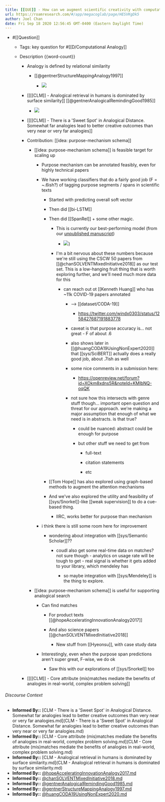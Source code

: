 ```yaml
---
title: [[QUE]] - How can we augment scientific creativity with computational analogy?
url: https://roamresearch.com/#/app/megacoglab/page/HESVKgDk5
author: Joel Chan
date: Fri Sep 18 2020 12:56:45 GMT-0400 (Eastern Daylight Time)
---
```


- #[[Question]]

    - Tags: key question for #[[D/Computational Analogy]]

    - Description {{word-count}}

        - Analogy is defined by relational similarity

            - [[@gentnerStructureMappingAnalogy1997]]

                - ![](https://firebasestorage.googleapis.com/v0/b/firescript-577a2.appspot.com/o/imgs%2Fapp%2Fmegacoglab%2FC0CKJWoVGw.png?alt=media&token=2cac9f86-f961-4fab-9bc0-51df1ca4265f)

        - [[[[CLM]] - Analogical retrieval in humans is dominated by surface similarity]] [[@gentnerAnalogicalRemindingGood1985]]

            - ![](https://firebasestorage.googleapis.com/v0/b/firescript-577a2.appspot.com/o/imgs%2Fapp%2Fmegacoglab%2FO5kmmXtt-d.png?alt=media&token=0ed35b29-10c3-4304-b35d-2687537c808f)

        - [[[[CLM]] - There is a 'Sweet Spot' in Analogical Distance. Somewhat far analogies lead to better creative outcomes than very near or very far analogies]]

        - Contribution: [[idea: purpose-mechanism schema]]

            - [[idea: purpose-mechanism schema]] is feasible target for scaling up

                - Purpose mechanism can be annotated feasibly, even for highly technical papers

                - We have working classifiers that do a fairly good job (F = ~.6ish?) of tagging purpose segments / spans in scientific texts

                    - Started with predicting overall soft vector

                    - Then did [[bi-LSTM]]

                    - Then did [[SpanRel]] + some other magic.

                        - This is currently our best-performing model (from our [unpublished manuscript](https://www.overleaf.com/project/5ee79084c20b3600018007b8))

                            - ![](https://firebasestorage.googleapis.com/v0/b/firescript-577a2.appspot.com/o/imgs%2Fapp%2Fmegacoglab%2F36f_QbCHs6.png?alt=media&token=0b99d205-4254-4eda-9192-62af68ef552e))

                        - I'm a bit nervous about these numbers because we're still using the CSCW 50 papers from [[@chanSOLVENTMixedInitiative2018]] as our test set. This is a low-hanging fruit thing that is worth exploring further, and we'll need much more data for this

                            - can reach out ot [[Kenneth Huang]] who has ~11k COVID-19 papers annotated

                                - --> [[dataset/CODA-19]]

                                    - https://twitter.com/windx0303/status/1258427687191883778

                                - caveat is that purpose accuracy is... not great - F of about .6

                                - also shows later in [[@huangCODA19UsingNonExpert2020]] that [[sys/SciBERT]] actually does a really good job, about .7ish as well

                                - some nice comments in a submission here:

                                    - https://openreview.net/forum?id=XOkm8xdns5R&noteId=KMIbNQ-oqQK

                                - not sure how this intersects with genre stuff though... important open question and threat for our approach. we're making a major assumption that enough of what we need is in abstracts. is that true?

                                    - could be nuanced: abstract could be enough for purpose

                                    - but other stuff we need to get from

                                        - full-text

                                        - citation statements

                                        - etc

                    - [[Tom Hope]] has also explored using graph-based methods to augment the attention mechanisms

                    - And we've also explored the utility and feasibility of [[sys/Snorkel]]-like [[weak supervision]] to do a cue-based thing.

                        - IIRC, works better for purpose than mechanism

                - i think there is still some room here for improvement

                    - wondering about integration with [[sys/Semantic Scholar]]??

                        - coudl also get some real-time data on matches? not sure though - analytics on usage rate will be tough to get - real signal is whether it gets added to your library, which mendeley has

                            - so maybe integration with [[sys/Mendeley]] is the thing to explore.

            - [[idea: purpose-mechanism schema]] is useful for supporting analogical search

                - Can find matches

                    - For product texts [[@hopeAcceleratingInnovationAnalogy2017]]

                    - And also science papers [[@chanSOLVENTMixedInitiative2018]]

                        - New stuff from [[Hyeonsu]], with case study data

                - Interestingly, even when the purpose span predictions aren't super great, F-wise, we do ok

                    - Saw this with our explorations of [[sys/Snorkel]] too

        - [[[[CLM]] - Core attribute (mis)matches mediate the benefits of analogies in real-world, complex problem solving]]

###### Discourse Context

- **Informed By::** [CLM - There is a 'Sweet Spot' in Analogical Distance. Somewhat far analogies lead to better creative outcomes than very near or very far analogies.md](CLM - There is a 'Sweet Spot' in Analogical Distance. Somewhat far analogies lead to better creative outcomes than very near or very far analogies.md)
- **Informed By::** [CLM - Core attribute (mis)matches mediate the benefits of analogies in real-world, complex problem solving.md](CLM - Core attribute (mis)matches mediate the benefits of analogies in real-world, complex problem solving.md)
- **Informed By::** [CLM - Analogical retrieval in humans is dominated by surface similarity.md](CLM - Analogical retrieval in humans is dominated by surface similarity.md)
- **Informed By::** [@hopeAcceleratingInnovationAnalogy2017.md](@hopeAcceleratingInnovationAnalogy2017.md)
- **Informed By::** [@chanSOLVENTMixedInitiative2018.md](@chanSOLVENTMixedInitiative2018.md)
- **Informed By::** [@gentnerAnalogicalRemindingGood1985.md](@gentnerAnalogicalRemindingGood1985.md)
- **Informed By::** [@gentnerStructureMappingAnalogy1997.md](@gentnerStructureMappingAnalogy1997.md)
- **Informed By::** [@huangCODA19UsingNonExpert2020.md](@huangCODA19UsingNonExpert2020.md)

